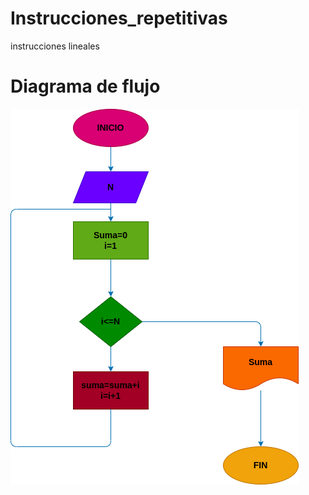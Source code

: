# Instrucciones_repetitivas
instrucciones lineales

# Diagrama de flujo
![Diagrama de flujo](diagrama.png "Diagrama de flujo")

